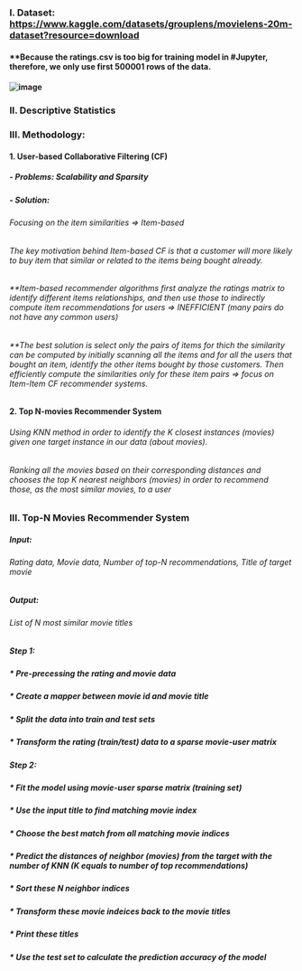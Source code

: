### I. Dataset: https://www.kaggle.com/datasets/grouplens/movielens-20m-dataset?resource=download
#### **Because the ratings.csv is too big for training model in #Jupyter, therefore, we only use first 500001 rows of the data.

#### ![image](https://github.com/dino-3007/Data-Science/assets/109076114/d976d05d-b1c5-4e13-9d05-5184d96ce470)

### II. Descriptive Statistics

### III. Methodology:
#### 1. User-based Collaborative Filtering (CF)

##### - Problems: Scalability and Sparsity
##### - Solution:
###### Focusing on the item similarities => Item-based
###### The key motivation behind Item-based CF is that a customer will more likely to buy item that similar or related to the items being bought already.

###### **Item-based recommender algorithms first analyze the ratings matrix to identify different items relationships, and then use those to indirectly compute item recommendations for users => INEFFICIENT (many pairs do not have any common users)

###### **The best solution is select only the pairs of items for thich the similarity can be computed by initially scanning all the items and for all the users that bought an item, identify the other items bought by those customers. Then efficiently compute the similarities only for these item pairs => focus on Item-Item CF recommender systems.

#### 2. Top N-movies Recommender System
###### Using KNN method in order to identify the K closest instances (movies) given one target instance in our data (about movies). 
###### Ranking all the movies based on their corresponding distances and chooses the top K nearest neighbors (movies) in order to recommend those, as the most similar movies, to a user

### III. Top-N Movies Recommender System
##### Input:
###### Rating data, Movie data, Number of top-N recommendations, Title of target movie
##### Output:
###### List of N most similar movie titles
##### Step 1:
##### * Pre-precessing the rating and movie data
##### * Create a mapper between movie id and movie title
##### * Split the data into train and test sets
##### * Transform the rating (train/test) data to a sparse movie-user matrix

##### Step 2:
##### * Fit the model using movie-user sparse matrix (training set)
##### * Use the input title to find matching movie index
##### * Choose the best match from all matching movie indices
##### * Predict the distances of neighbor (movies) from the target with the number of KNN (K equals to number of top recommendations)
##### * Sort these N neighbor indices
##### * Transform these movie indeices back to the movie titles
##### * Print these titles
##### * Use the test set to calculate the prediction accuracy of the model
